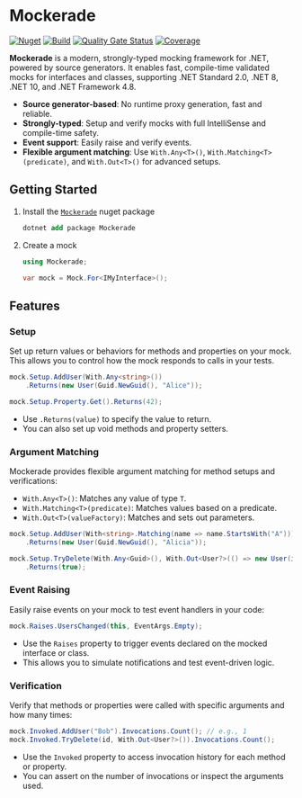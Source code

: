 # Mockerade

[![Nuget](https://img.shields.io/nuget/v/Mockerade)](https://www.nuget.org/packages/Mockerade)
[![Build](https://github.com/Mockerade/Mockerade/actions/workflows/build.yml/badge.svg)](https://github.com/Mockerade/Mockerade/actions/workflows/build.yml)
[![Quality Gate Status](https://sonarcloud.io/api/project_badges/measure?project=Mockerade_Mockerade&metric=alert_status)](https://sonarcloud.io/summary/new_code?id=Mockerade_Mockerade)
[![Coverage](https://sonarcloud.io/api/project_badges/measure?project=Mockerade_Mockerade&metric=coverage)](https://sonarcloud.io/summary/overall?id=Mockerade_Mockerade)

**Mockerade** is a modern, strongly-typed mocking framework for .NET, powered by source generators. It enables fast, compile-time validated mocks for interfaces and classes, supporting .NET Standard 2.0, .NET 8, .NET 10, and .NET Framework 4.8.

- **Source generator-based**: No runtime proxy generation, fast and reliable.
- **Strongly-typed**: Setup and verify mocks with full IntelliSense and compile-time safety.
- **Event support**: Easily raise and verify events.
- **Flexible argument matching**: Use `With.Any<T>()`, `With.Matching<T>(predicate)`, and `With.Out<T>()` for advanced setups.

## Getting Started

1. Install the [`Mockerade`](https://www.nuget.org/packages/Mockerade) nuget package
   ```ps
   dotnet add package Mockerade
   ```

2. Create a mock
   ```csharp
   using Mockerade;
   
   var mock = Mock.For<IMyInterface>();
   ```

## Features

### Setup

Set up return values or behaviors for methods and properties on your mock. This allows you to control how the mock responds to calls in your tests.

```csharp
mock.Setup.AddUser(With.Any<string>())
    .Returns(new User(Guid.NewGuid(), "Alice"));

mock.Setup.Property.Get().Returns(42);
```
- Use `.Returns(value)` to specify the value to return.
- You can also set up void methods and property setters.

### Argument Matching

Mockerade provides flexible argument matching for method setups and verifications:
- `With.Any<T>()`: Matches any value of type `T`.
- `With.Matching<T>(predicate)`: Matches values based on a predicate.
- `With.Out<T>(valueFactory)`: Matches and sets out parameters.

```csharp
mock.Setup.AddUser(With<string>.Matching(name => name.StartsWith("A")))
    .Returns(new User(Guid.NewGuid(), "Alicia"));

mock.Setup.TryDelete(With.Any<Guid>(), With.Out<User?>(() => new User(id, "Alice")))
    .Returns(true);
```

### Event Raising

Easily raise events on your mock to test event handlers in your code:

```csharp
mock.Raises.UsersChanged(this, EventArgs.Empty);
```
- Use the `Raises` property to trigger events declared on the mocked interface or class.
- This allows you to simulate notifications and test event-driven logic.

### Verification

Verify that methods or properties were called with specific arguments and how many times:

```csharp
mock.Invoked.AddUser("Bob").Invocations.Count(); // e.g., 1
mock.Invoked.TryDelete(id, With.Out<User?>()).Invocations.Count();
```
- Use the `Invoked` property to access invocation history for each method or property.
- You can assert on the number of invocations or inspect the arguments used.

